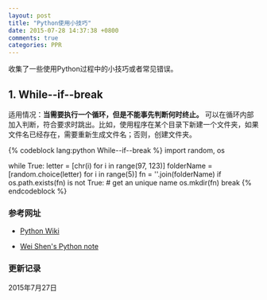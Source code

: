 ```yaml
---
layout: post
title: "Python使用小技巧"
date: 2015-07-28 14:37:38 +0800
comments: true
categories: PPR
---
```


收集了一些使用Python过程中的小技巧或者常见错误。

## 1. While--if--break ##

适用情况：**当需要执行一个循环，但是不能事先判断何时终止。** 可以在循环内部加入判断，符合要求时跳出。比如，使用程序在某个目录下新建一个文件夹，如果文件名已经存在，需要重新生成文件名；否则，创建文件夹。

{% codeblock lang:python While--if--break %}
import random, os

while True:
    letter = [chr(i) for i in range(97, 123)]
    folderName = [random.choice(letter) for i in range(5)]
    fn = ''.join(folderName)
    if os.path.exists(fn) is not True:
        # get an unique name 
        os.mkdir(fn)
        break
{% endcodeblock %}

<!--more-->

### 参考网址 ###

* [Python Wiki](https://wiki.python.org/moin/FrontPage)

* [Wei Shen's Python note](http://blog.shenwei.me/python-note/#more-3951)



### 更新记录 ###

2015年7月27日




